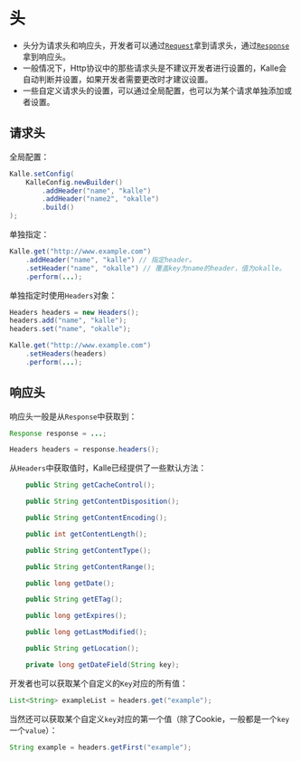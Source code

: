 # 头

* 头分为请求头和响应头，开发者可以通过[`Request`](../request)拿到请求头，通过[`Response`](../response)拿到响应头。
* 一般情况下，Http协议中的那些请求头是不建议开发者进行设置的，Kalle会自动判断并设置，如果开发者需要更改时才建议设置。
* 一些自定义请求头的设置，可以通过全局配置，也可以为某个请求单独添加或者设置。

## 请求头
全局配置：
```java
Kalle.setConfig(
    KalleConfig.newBuilder()
        .addHeader("name", "kalle")
        .addHeader("name2", "okalle")
        .build()
);
```

单独指定：
```java
Kalle.get("http://www.example.com")
    .addHeader("name", "kalle") // 指定header。
    .setHeader("name", "okalle") // 覆盖key为name的header，值为okalle。
    .perform(...);
```

单独指定时使用`Headers`对象：
```java
Headers headers = new Headers();
headers.add("name", "kalle");
headers.set("name", "okalle");

Kalle.get("http://www.example.com")
    .setHeaders(headers)
    .perform(...);
```

## 响应头
响应头一般是从`Response`中获取到：
```java
Response response = ...;

Headers headers = response.headers();
```

从`Headers`中获取值时，Kalle已经提供了一些默认方法：
```java
    public String getCacheControl();

    public String getContentDisposition();

    public String getContentEncoding();

    public int getContentLength();

    public String getContentType();

    public String getContentRange();

    public long getDate();

    public String getETag();

    public long getExpires();

    public long getLastModified();

    public String getLocation();

    private long getDateField(String key);
```

开发者也可以获取某个自定义的`Key`对应的所有值：
```java
List<String> exampleList = headers.get("example");
```

当然还可以获取某个自定义`key`对应的第一个值（除了Cookie，一般都是一个`key`一个`value`）：
```java
String example = headers.getFirst("example");
```